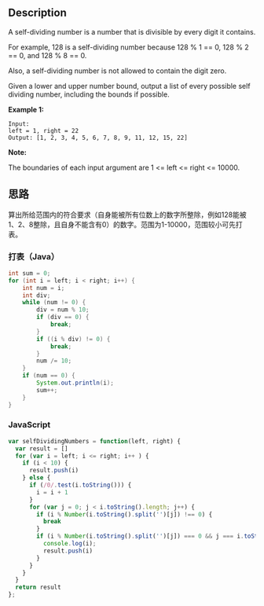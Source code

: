 ## Description

A self-dividing number is a number that is divisible by every digit it contains.

For example, 128 is a self-dividing number because 128 % 1 == 0, 128 % 2 == 0, and 128 % 8 == 0.

Also, a self-dividing number is not allowed to contain the digit zero.

Given a lower and upper number bound, output a list of every possible self dividing number, including the bounds if possible.

**Example 1:**

```
Input:
left = 1, right = 22
Output: [1, 2, 3, 4, 5, 6, 7, 8, 9, 11, 12, 15, 22]
```

**Note:**

The boundaries of each input argument are 1 <= left <= right <= 10000.

## 思路

算出所给范围内的符合要求（自身能被所有位数上的数字所整除，例如128能被1、2、8整除，且自身不能含有0）的数字。范围为1-10000，范围较小可先打表。

### 打表（Java）

```Java
int sum = 0;
for (int i = left; i < right; i++) {
    int num = i;
    int div;
    while (num != 0) {
        div = num % 10;
        if (div == 0) {
            break;
        }
        if ((i % div) != 0) {
            break;
        }
        num /= 10;
    }
    if (num == 0) {
        System.out.println(i);
        sum++;
    }
}
```

### JavaScript
```JavaScript
var selfDividingNumbers = function(left, right) {
  var result = []
  for (var i = left; i <= right; i++ ) {
    if (i < 10) {
      result.push(i)
    } else {
      if (/0/.test(i.toString())) {
        i = i + 1
      }
      for (var j = 0; j < i.toString().length; j++) {
        if (i % Number(i.toString().split('')[j]) !== 0) {
          break
        }
        if (i % Number(i.toString().split('')[j]) === 0 && j === i.toString().length - 1) {
          console.log(i);
          result.push(i)
        }
      }
    }
  }
  return result
};
```
